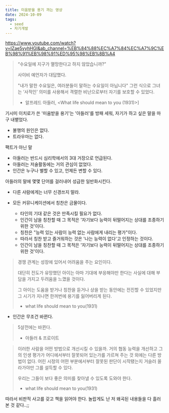 ```yaml
---
title: 미움받을 용기 까는 영상
date: 2024-10-09
tags:
  - seed
  - 자기개발
---
```

https://www.youtube.com/watch?v=IZae5vyhHGI&ab_channel=%EB%84%88%EC%A7%84%EC%A7%9C%EB%98%91%EB%98%91%ED%95%98%EB%8B%A4

> “수요일에 지구가 멸망한다고 하지 않았습니까?”
> 
> 사이비 예언자가 대답했다.
> 
> "내가 말한 수요일은, 여러분들이 말하는 수요일이 아닙니다"
> 그런 식으로 그녀는 ‘사적인’ 의미를 사용해서 격렬한 비난으로부터 자기를 보호할 수 있었다. 
> 
> - 알프레드 아들러,  <What life should mean to you (1931)>]

기시미 이치로가 쓴 '미움받을 용기'는 '아들러'를 방패 세워, 자기가 하고 싶은 말을 마구 내뱉었다.
- 불행의 원인은 없다.
- 트라우마는 없다.

팩트가 아닌 말
- 아들러는 반드시 심리학에서의 3대 거장으로 언급된다.
- 아들러는 저술활동에는 거의 관심이 없었다.
- 인간은 누구나 별할 수 있고, 언제든 변할 수 있다.

아들러의 말에 몇몇 단어를 걸러내어 성급한 일반화시킨다.
- 다른 사람에게는 너무 신경쓰지 말라.

- 모든 커뮤니케이션에서 칭찬은 금물이다.
	- 타인의 기대 같은 것은 만족시킬 필요가 없다.
	- 인간이 남을 칭찬할 때 그 목적은 '자기보다 능력이 뒤떨어지는 상대를 조종하기 위한 것'이다.
	- 칭찬은 "능력 있는 사람이 능력 없는 사람에게 내리는 평가"이다.
	- 따라서 칭찬 받고 즐거워하는 것은 '나는 능력이 없다'고 인정하는 것이다.
	- 인간이 남을 칭찬할 때 그 목적은 '자기보다 능력이 뒤떨어지는 상대를 조종하기 위한 것'이다.

> 경쟁 관계는 성장에 있어서 어려움을 주는 요인이다.
> 
> 대단히 전도가 유망했던 아이는 아마 기대에 부응해야만 한다는 사실에 대해
> 부담을 가지고 두려움을 느꼈을 것이다.
> 
> 그 아이는 도움을 받거나 칭찬을 듣거나 상을 받는 동안에는 전진할 수 있었지만
> 그 시기가 지나면 한꺼번에 용기를 잃어버리게 된다.
> 
> - what life should mean to you(1931)

- 인간은 무조건 바뀐다.

> 5살전에는 바뀐다.
> - 아들러 & 프로이트

> 이러한 사람을 어떤 방법으로 개선시킬 수 있을까. 거의 협동 능력을 개선하고 그의 인생 평가가 어디에서부터 잘못되어 있는가를 가르쳐 주는 것 외에는 다른 방법이 없다. 어린 시정의 어떤 부분에서부터 잘못된 판단이 시작됐는지 거슬러 올라가야만 그를 설득할 수 있다.
> 
> 우리는 그들이 보다 좋은 의미를 찾아낼 수 있도록 도와야 한다.
> 
> - what life should mean to you(1931)

따라서 비판적 사고를 갖고 책을 읽어야 한다.
놀랍게도 난 저 왜곡된 내용들을 다 흘러 본 것 같다..;;
